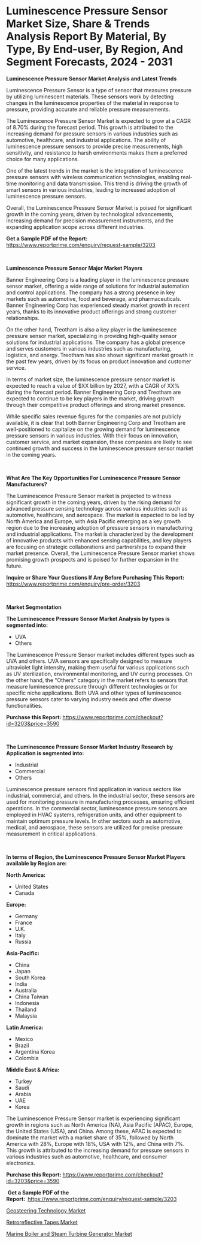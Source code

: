 <p><h1>Luminescence Pressure Sensor Market Size, Share & Trends Analysis Report By Material, By Type, By End-user, By Region, And Segment Forecasts, 2024 - 2031</h1></p><p><strong>Luminescence Pressure Sensor Market Analysis and Latest Trends</strong></p>
<p><p>Luminescence Pressure Sensor is a type of sensor that measures pressure by utilizing luminescent materials. These sensors work by detecting changes in the luminescence properties of the material in response to pressure, providing accurate and reliable pressure measurements.</p><p>The Luminescence Pressure Sensor Market is expected to grow at a CAGR of 8.70% during the forecast period. This growth is attributed to the increasing demand for pressure sensors in various industries such as automotive, healthcare, and industrial applications. The ability of luminescence pressure sensors to provide precise measurements, high sensitivity, and resistance to harsh environments makes them a preferred choice for many applications.</p><p>One of the latest trends in the market is the integration of luminescence pressure sensors with wireless communication technologies, enabling real-time monitoring and data transmission. This trend is driving the growth of smart sensors in various industries, leading to increased adoption of luminescence pressure sensors.</p><p>Overall, the Luminescence Pressure Sensor Market is poised for significant growth in the coming years, driven by technological advancements, increasing demand for precision measurement instruments, and the expanding application scope across different industries.</p></p>
<p><strong>Get a Sample PDF of the Report:&nbsp;</strong> <a href="https://www.reportprime.com/enquiry/request-sample/3203">https://www.reportprime.com/enquiry/request-sample/3203</a></p>
<p>&nbsp;</p>
<p><strong>Luminescence Pressure Sensor Major Market Players</strong></p>
<p><p>Banner Engineering Corp is a leading player in the luminescence pressure sensor market, offering a wide range of solutions for industrial automation and control applications. The company has a strong presence in key markets such as automotive, food and beverage, and pharmaceuticals. Banner Engineering Corp has experienced steady market growth in recent years, thanks to its innovative product offerings and strong customer relationships.</p><p>On the other hand, Treotham is also a key player in the luminescence pressure sensor market, specializing in providing high-quality sensor solutions for industrial applications. The company has a global presence and serves customers in various industries such as manufacturing, logistics, and energy. Treotham has also shown significant market growth in the past few years, driven by its focus on product innovation and customer service.</p><p>In terms of market size, the luminescence pressure sensor market is expected to reach a value of $XX billion by 2027, with a CAGR of XX% during the forecast period. Banner Engineering Corp and Treotham are expected to continue to be key players in the market, driving growth through their competitive product offerings and strong market presence.</p><p>While specific sales revenue figures for the companies are not publicly available, it is clear that both Banner Engineering Corp and Treotham are well-positioned to capitalize on the growing demand for luminescence pressure sensors in various industries. With their focus on innovation, customer service, and market expansion, these companies are likely to see continued growth and success in the luminescence pressure sensor market in the coming years.</p></p>
<p>&nbsp;</p>
<p><strong>What Are The Key Opportunities For Luminescence Pressure Sensor Manufacturers?</strong></p>
<p><p>The Luminescence Pressure Sensor market is projected to witness significant growth in the coming years, driven by the rising demand for advanced pressure sensing technology across various industries such as automotive, healthcare, and aerospace. The market is expected to be led by North America and Europe, with Asia Pacific emerging as a key growth region due to the increasing adoption of pressure sensors in manufacturing and industrial applications. The market is characterized by the development of innovative products with enhanced sensing capabilities, and key players are focusing on strategic collaborations and partnerships to expand their market presence. Overall, the Luminescence Pressure Sensor market shows promising growth prospects and is poised for further expansion in the future.</p></p>
<p><strong>Inquire or Share Your Questions If Any Before Purchasing This Report:</strong> <a href="https://www.reportprime.com/enquiry/pre-order/3203">https://www.reportprime.com/enquiry/pre-order/3203</a></p>
<p>&nbsp;</p>
<p><strong>Market Segmentation</strong></p>
<p><strong>The Luminescence Pressure Sensor Market Analysis by types is segmented into:</strong></p>
<p><ul><li>UVA</li><li>Others</li></ul></p>
<p><p>The Luminescence Pressure Sensor market includes different types such as UVA and others. UVA sensors are specifically designed to measure ultraviolet light intensity, making them useful for various applications such as UV sterilization, environmental monitoring, and UV curing processes. On the other hand, the "Others" category in the market refers to sensors that measure luminescence pressure through different technologies or for specific niche applications. Both UVA and other types of luminescence pressure sensors cater to varying industry needs and offer diverse functionalities.</p></p>
<p><strong>Purchase this Report:&nbsp;</strong><a href="https://www.reportprime.com/checkout?id=3203&price=3590">https://www.reportprime.com/checkout?id=3203&price=3590</a></p>
<p>&nbsp;</p>
<p><strong>The Luminescence Pressure Sensor Market Industry Research by Application is segmented into:</strong></p>
<p><ul><li>Industrial</li><li>Commercial</li><li>Others</li></ul></p>
<p><p>Luminescence pressure sensors find application in various sectors like industrial, commercial, and others. In the industrial sector, these sensors are used for monitoring pressure in manufacturing processes, ensuring efficient operations. In the commercial sector, luminescence pressure sensors are employed in HVAC systems, refrigeration units, and other equipment to maintain optimum pressure levels. In other sectors such as automotive, medical, and aerospace, these sensors are utilized for precise pressure measurement in critical applications.</p></p>
<p>&nbsp;</p>
<p><strong>In terms of Region, the Luminescence Pressure Sensor Market Players available by Region are:</strong></p>
<p>
    <p> <strong> North America: </strong>
        <ul>
            <li>United States</li>
            <li>Canada</li>
        </ul>
        </p> 
    <p> <strong> Europe: </strong>
        <ul>
            <li>Germany</li>
            <li>France</li>
            <li>U.K.</li>
            <li>Italy</li>
            <li>Russia</li>
        </ul>
        </p> 
    <p> <strong> Asia-Pacific: </strong>
        <ul>
            <li>China</li>
            <li>Japan</li>
            <li>South Korea</li>
            <li>India</li>
            <li>Australia</li>
            <li>China Taiwan</li>
            <li>Indonesia</li>
            <li>Thailand</li>
            <li>Malaysia</li>
        </ul>
        </p> 
    <p> <strong> Latin America: </strong>
        <ul>
            <li>Mexico</li>
            <li>Brazil</li>
            <li>Argentina Korea</li>
            <li>Colombia</li>
        </ul>
        </p> 
    <p> <strong> Middle East & Africa: </strong>
        <ul>
            <li>Turkey</li>
            <li>Saudi</li>
            <li>Arabia</li>
            <li>UAE</li>
            <li>Korea</li>
        </ul>
    </p>
    </p>
<p><p>The Luminescence Pressure Sensor market is experiencing significant growth in regions such as North America (NA), Asia Pacific (APAC), Europe, the United States (USA), and China. Among these, APAC is expected to dominate the market with a market share of 35%, followed by North America with 28%, Europe with 18%, USA with 12%, and China with 7%. This growth is attributed to the increasing demand for pressure sensors in various industries such as automotive, healthcare, and consumer electronics.</p></p>
<p><strong>Purchase this Report: </strong><a href="https://www.reportprime.com/checkout?id=3203&price=3590">https://www.reportprime.com/checkout?id=3203&price=3590</a></p>
<p>&nbsp;<strong>Get a Sample PDF of the Report:&nbsp;&nbsp;</strong><a href="https://www.reportprime.com/enquiry/request-sample/3203">https://www.reportprime.com/enquiry/request-sample/3203</a></p>
<p><strong></strong></p>
<p><p><a href="https://www.linkedin.com/pulse/geosteering-technology-market-analysis-examines-its-scope-growth-caq9e?trackingId=4KE1OA7hpr0Pfr3ck3IGpg%3D%3D">Geosteering Technology Market</a></p><p><a href="https://www.linkedin.com/pulse/retroreflective-tapes-market-challenges-opportunities-growth-irrhe?trackingId=Iv%2FQQy35%2BZyviaUO79RjCg%3D%3D">Retroreflective Tapes Market</a></p><p><a href="https://www.linkedin.com/pulse/insights-marine-boiler-steam-turbine-generator-market-size-rhmle?trackingId=hnRptwI6U73HaJpFu74Z2g%3D%3D">Marine Boiler and Steam Turbine Generator Market</a></p></p>